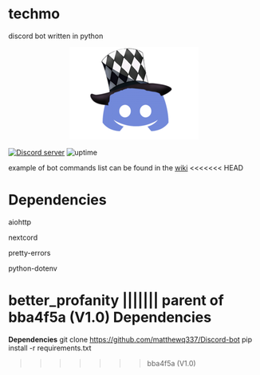 # techmo
discord bot written in python
<p align="center">
  <a href="https://discord.gg/xcs48YkaWV">
 <img alt="icon" src="./docs/media/icon.png">
  </a>
</p>
  <a href="https://discord.gg/xcs48YkaWV">
 <img alt="Discord server"  src="https://img.shields.io/discord/815358648225366037?logo=discord&style=flat-square"></a>
<img alt="uptime" src="https://img.shields.io/uptimerobot/status/m787373284-8eb69e70da817b237d88882d"</a>





example of bot
commands list can be found in the [wiki](https://www.mattquintanilla.xyz/bot/commands.html)
<<<<<<< HEAD


# Dependencies
<p>
</p>

aiohttp

nextcord

pretty-errors

python-dotenv

better_profanity
||||||| parent of bba4f5a (V1.0)
**Dependencies**
=======
**Dependencies**
git clone https://github.com/matthewq337/Discord-bot
pip install -r requirements.txt
>>>>>>> bba4f5a (V1.0)
